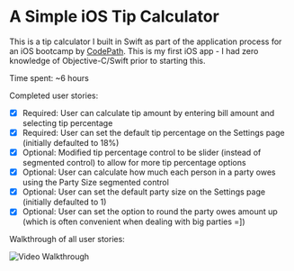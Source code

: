 # A Simple iOS Tip Calculator

This is a tip calculator I built in Swift as part of the application process for an iOS bootcamp by [CodePath](http://codepath.com).  This is my first iOS app - I had zero knowledge of Objective-C/Swift prior to starting this.

Time spent: ~6 hours

Completed user stories:

 * [x] Required: User can calculate tip amount by entering bill amount and selecting tip percentage
 * [x] Required: User can set the default tip percentage on the Settings page (initially defaulted to 18%)
 * [x] Optional: Modified tip percentage control to be slider (instead of segmented control) to allow for more tip percentage options
 * [x] Optional: User can calculate how much each person in a party owes using the Party Size segmented control 
 * [x] Optional: User can set the default party size on the Settings page (initially defaulted to 1)
 * [x] Optional: User can set the option to round the party owes amount up (which is often convenient when dealing with big parties =])
 
Walkthrough of all user stories:

![Video Walkthrough](TODO.gif)
